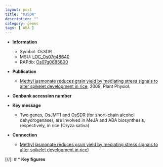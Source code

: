 ```yaml
---
layout: post
title: "OsSDR"
description: ""
category: genes
tags: [ ABA ]
---
```


* **Information**  
    + Symbol: OsSDR  
    + MSU: [LOC_Os07g48640](http://rice.plantbiology.msu.edu/cgi-bin/ORF_infopage.cgi?orf=LOC_Os07g48640)  
    + RAPdb: [Os07g0685800](http://rapdb.dna.affrc.go.jp/viewer/gbrowse_details/irgsp1?name=Os07g0685800)  

* **Publication**  
    + [Methyl jasmonate reduces grain yield by mediating stress signals to alter spikelet development in rice](http://www.ncbi.nlm.nih.gov/pubmed?term=Methyl+jasmonate+reduces+grain+yield+by+mediating+stress+signals+to+alter+spikelet+development+in+rice%5BTitle%5D), 2009, Plant Physiol.

* **Genbank accession number**  

* **Key message**  
    + Two genes, OsJMT1 and OsSDR (for short-chain alcohol dehydrogenase), are involved in MeJA and ABA biosynthesis, respectively, in rice (Oryza sativa)

* **Connection**  
    + [Methyl jasmonate reduces grain yield by mediating stress signals to alter spikelet development in rice](Oryza+sativa))

[//]: # * **Key figures**  


